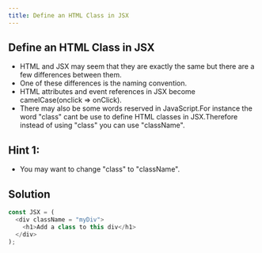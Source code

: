 ```yaml
---
title: Define an HTML Class in JSX
---
```

## Define an HTML Class in JSX

- HTML and JSX may seem that they are exactly the same but there are a few differences between them.
- One of these differences is the naming convention.
- HTML attributes and event references in JSX become camelCase(onclick => onClick).
- There may also be some words reserved in JavaScript.For instance the word "class" cant be use to define HTML classes
in JSX.Therefore instead of using "class" you can use "className".

## Hint 1:
- You may want to change "class" to "className".

## Solution
```javascript
const JSX = (
  <div className = "myDiv"> 
    <h1>Add a class to this div</h1>
  </div>
);
```
